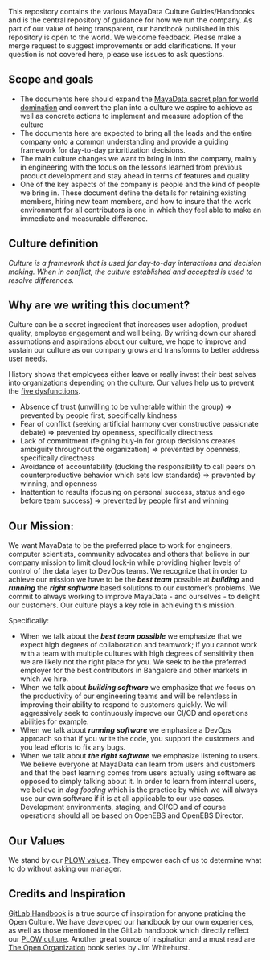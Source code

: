 This repository contains the various MayaData Culture Guides/Handbooks and is the central repository of guidance for how we run the company. As part of our value of being transparent, our handbook published in this repository is open to the world. We welcome feedback. Please make a merge request to suggest improvements or add clarifications. If your question is not covered here, please use issues to ask questions.

## Scope and goals
- The documents here should expand the [MayaData secret plan for world domination](https://medium.com/mayadata/mayadatas-secret-5-step-plan-for-world-domination-3c02ac8b097a) and convert the plan into a culture we aspire to achieve as well as concrete actions to implement and measure adoption of the culture
- The documents here are expected to bring all the leads and the entire company onto a common understanding and provide a guiding framework for day-to-day prioritization decisions.
- The main culture changes we want to bring in into the company, mainly in engineering with the focus on the lessons learned from previous product development and stay ahead in terms of features and quality
- One of the key aspects of the company is people and the kind of people we bring in. These document define the details for retaining existing members, hiring new team members, and how to insure that the work environment for all contributors is one in which they feel able to make an immediate and measurable difference.

## Culture definition

*Culture is a framework that is used for day-to-day interactions and decision making. When in conflict, the culture established and accepted is used to resolve differences.*

## Why are we writing this document?

Culture can be a secret ingredient that increases user adoption, product quality, employee engagement and well being. By writing down our shared assumptions and aspirations about our culture, we hope to improve and sustain our culture as our company grows and transforms to better address user needs.

History shows that employees either leave or really invest their best selves into organizations depending on the culture. Our values help us to prevent the [five dysfunctions](https://en.wikipedia.org/wiki/The_Five_Dysfunctions_of_a_Team#Summary).
- Absence of trust (unwilling to be vulnerable within the group) => prevented by people first, specifically kindness
- Fear of conflict (seeking artificial harmony over constructive passionate debate) => prevented by openness, specifically directness
- Lack of commitment (feigning buy-in for group decisions creates ambiguity throughout the organization) => prevented by openness, specifically directness
- Avoidance of accountability (ducking the responsibility to call peers on counterproductive behavior which sets low standards) => prevented by winning, and openness
- Inattention to results (focusing on personal success, status and ego before team success) => prevented by people first and winning

## Our Mission:

We want MayaData to be the preferred place to work for engineers, computer scientists, community advocates and others that believe in our company mission to limit cloud lock-in while providing higher levels of control of the data layer to DevOps teams. We recognize that in order to achieve our mission we have to be the _**best team**_ possible at _**building**_ and _**running**_ the _**right software**_ based solutions to our customer’s problems. We commit to always working to improve MayaData - and ourselves - to delight our customers. Our culture plays a key role in achieving this mission.

Specifically:
- When we talk about the _**best team possible**_ we emphasize that we expect high degrees of collaboration and teamwork; if you cannot work with a team with multiple cultures with high degrees of sensitivity then we are likely not the right place for you. We seek to be the preferred employer for the best contributors in Bangalore and other markets in which we hire.
- When we talk about _**building software**_ we emphasize that we focus on the productivity of our engineering teams and will be relentless in improving their ability to respond to customers quickly. We will aggressively seek to continuously improve our CI/CD and operations abilities for example.
- When we talk about _**running software**_ we emphasize a DevOps approach so that if you write the code, you support the customers and you lead efforts to fix any bugs.
- When we talk about _**the right software**_ we emphasize listening to users. We believe everyone at MayaData can learn from users and customers and that the best learning comes from users actually using software as opposed to simply talking about it. In order to learn from internal users, we believe in *dog fooding* which is the practice by which we will always use our own software if it is at all applicable to our use cases. Development environments, staging, and CI/CD and of course operations should all be based on OpenEBS and OpenEBS Director.

## Our Values

We stand by our [PLOW values](./plow/plow.md). They empower each of us to determine what to do without asking our manager.

## Credits and Inspiration

[GitLab Handbook](https://about.gitlab.com/handbook/) is a true source of inspiration for anyone praticing the Open Culture. We have developed our handbook by our own experiences, as well as those mentioned in the GitLab handbook which directly reflect our [PLOW culture](./plow/plow.md). Another great source of inspiration and a must read are [The Open Organization](https://opensource.com/open-organization/resources/book-series) book series by Jim Whitehurst.
